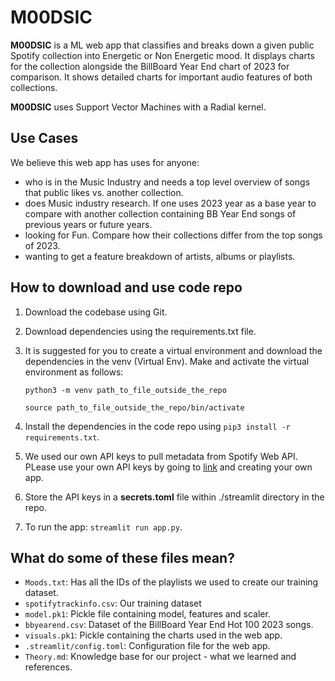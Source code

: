 # M00DSIC

**M00DSIC** is a ML web app that classifies and breaks down a given public Spotify collection into Energetic or Non Energetic mood. It displays charts for the collection alongside the BillBoard Year End chart of 2023 for comparison. It shows detailed charts for important audio features of both collections. 

**M00DSIC** uses Support Vector Machines with a Radial kernel.

## Use Cases

 We believe this web app has uses for anyone:
- who is in the Music Industry and needs a top level overview of songs that public likes vs. another collection.
- does Music industry research. If one uses 2023 year as a base year to compare with another collection containing BB Year End songs of previous years or future years.
- looking for Fun. Compare how their collections differ from the top songs of 2023. 
- wanting to get a feature breakdown of artists, albums or playlists.

## How to download and use code repo

1. Download the codebase using Git.
2. Download dependencies using the requirements.txt file.
3. It is suggested for you to create a virtual environment and download the dependencies in the venv (Virtual Env). Make and activate the virtual environment as follows:

   `python3 -m venv path_to_file_outside_the_repo`

   `source path_to_file_outside_the_repo/bin/activate`
 4. Install the dependencies in the code repo using `pip3 install -r requirements.txt`.
 5. We used our own API keys to pull metadata from Spotify Web API. PLease use your own API keys by going to [link](https://developer.spotify.com/) and creating your own app.
 6. Store the API keys in a **secrets.toml** file within ./streamlit directory in the repo.
 7. To run the app: `streamlit run app.py`.


## What do some of these files mean?
- `Moods.txt`: Has all the IDs of the playlists we used to create our training dataset.
- `spotifytrackinfo.csv`: Our training dataset
- `model.pk1`: Pickle file containing model, features and scaler.
- `bbyearend.csv`: Dataset of the BillBoard Year End Hot 100 2023 songs.
- `visuals.pk1`: Pickle containing the charts used in the web app.
- `.streamlit/config.toml`: Configuration file for the web app.
- `Theory.md`: Knowledge base for our project - what we learned and references.

